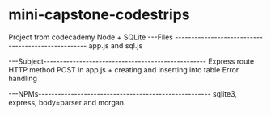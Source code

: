 # mini-capstone-codestrips
 Project from codecademy
 Node + SQLite
 ---Files ---------------------------------------------------
 app.js and sql.js
 
 ---Subject--------------------------------------------------
 Express route HTTP method POST in app.js + creating and inserting into table
 Error handling
 
 ---NPMs-----------------------------------------------------
 sqlite3, express, body=parser and morgan.
